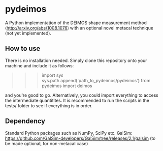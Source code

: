 # pydeimos
A Python implementation of the DEIMOS shape measurement method (http://arxiv.org/abs/1008.1076) with an optional novel metacal technique (not yet implemented).

## How to use
There is no installation needed. Simply clone this repository onto your machine and include it as follows:
>>> import sys
>>> sys.path.append('path_to_pydeimos/pydeimos')
>>> from pydeimos import deimos

and you're good to go. Alternatively, you could import everything to access the intermediate quantitites.
It is recommended to run the scripts in the tests/ folder to see if everything is in order.

## Dependency
Standard Python packages such as NumPy, SciPy etc.
GalSim: https://github.com/GalSim-developers/GalSim/tree/releases/2.1/galsim (to be made optional, for non-metacal case)
